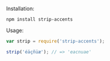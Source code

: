 Installation:

```
npm install strip-accents
```

Usage:

```javascript
var strip = require('strip-accents');

strip('éäçñüæ'); // => 'eacnuae'
```
